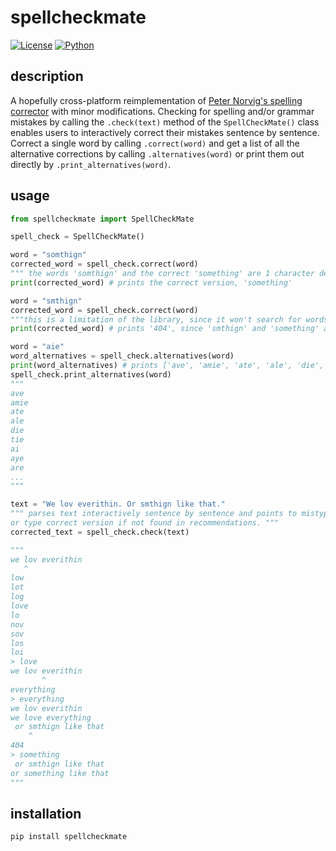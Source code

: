 # spellcheckmate

[![License](https://img.shields.io/badge/license-MIT-blue.svg)](https://opensource.org/licenses/MIT)
[![Python](https://img.shields.io/badge/python-3.6%2B-blue.svg)](https://www.python.org/downloads/release)

## description

A hopefully cross-platform reimplementation of [Peter Norvig's spelling corrector](http://norvig.com/spell-correct.html) with minor modifications.
Checking for spelling and/or grammar mistakes by calling the `.check(text)` method of the `SpellCheckMate()` class enables users to interactively correct their mistakes sentence by sentence. Correct a single word by calling `.correct(word)` and get a list of all the alternative corrections by calling `.alternatives(word)` or print them out directly by `.print_alternatives(word)`.

## usage

```py
from spellcheckmate import SpellCheckMate

spell_check = SpellCheckMate()

word = "somthign"
corrected_word = spell_check.correct(word)
""" the words 'somthign' and the correct 'something' are 1 character deletion and 1 transposed character away from each other. """
print(corrected_word) # prints the correct version, 'something'

word = "smthign"
corrected_word = spell_check.correct(word)
"""this is a limitation of the library, since it won't search for words of which Damerau–Levenshtein distance is greater than 2. """
print(corrected_word) # prints '404', since 'smthign' and 'something' are more than 2 edits away from each other.

word = "aie"
word_alternatives = spell_check.alternatives(word)
print(word_alternatives) # prints ['ave', 'amie', 'ate', 'ale', 'die', 'tie', 'ai', 'aye', 'are', ... ]
spell_check.print_alternatives(word)
"""
ave
amie
ate
ale
die
tie
ai
aye
are
...
"""

text = "We lov everithin. Or smthign like that."
""" parses text interactively sentence by sentence and points to mistyped word after which user can select from recommendations
or type correct version if not found in recommendations. """
corrected_text = spell_check.check(text)

"""
we lov everithin
   ^
low
lot
log
love
lo
nov
sov
los
loi
> love
we lov everithin
       ^
everything
> everything
we lov everithin
we love everything 
 or smthign like that
    ^
404
> something
 or smthign like that
or something like that 
"""
```

## installation

```bash
pip install spellcheckmate
```